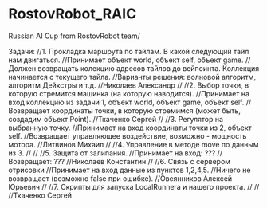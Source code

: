 # RostovRobot_RAIC
Russian AI Cup from RostovRobot team/


Задачи:
//1. Прокладка маршрута по тайлам. В какой следующий тайл нам двигаться. 
            //Принимает объект world, объект self, объект game.
            //Должен возвращать колекцию адресов тайлов до вейпоинта. Коллекция начинается с текущего тайла.
            //Варианты решения: волновой алгоритм, алгоритм Дейкстры и т.д.
            //Николаев Александр
            //
            //2. Выбор точки, в которую стремится машинка (на которую наводится).
            //Принимает на вход коллекцию из задачи 1, объект world, объект game, объект self.
            //Возвращает координаты точки, в которую стремимся (может быть, создадим объект Point).
            //Ткаченко Сергей
            //
            //3. Регулятор на выбранную точку.
            //Принимает на вход координаты точки из 2, объект self.
            //Возвращает управляющее воздействие, возможно - мощность мотора.
            //Литвинов Михаил
            //
            //4. Управление в методе move по данным из 3.
            //
            //
            //5. Защита от залипания.
            //Принимает на вход: ???
            //Возвращает: ???
            //Николаев Константин
            //
            //6. Связь с сервером отрисовки
            //Принимает на вход данные из пунктов 1,2,4,5.
            //Ничего не возвращает (возможно false при ошибке).
            //Овсянников Алексей Юрьевич
            //
            //7. Скрипты для запуска LocalRunnera и нашего проекта.
            //
            //
            //Ткаченко Сергей

